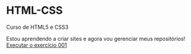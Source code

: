 # HTML-CSS
 Curso de HTML5 e CSS3

Estou aprendendo a criar sites e agora vou gerenciar meus repositórios!
<a href="https://osvaldoamorim2020.github.io/HTML-CSS/Exercícios/Ex002/index.html">Executar o exercício 001</a>

